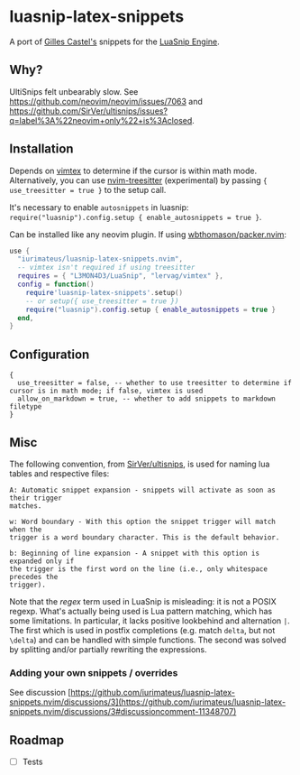 # luasnip-latex-snippets

A port of [Gilles Castel's](https://github.com/gillescastel/latex-snippets)
snippets for the [LuaSnip Engine](https://github.com/L3MON4D3/LuaSnip).

## Why?

UltiSnips felt unbearably slow. See
<https://github.com/neovim/neovim/issues/7063> and
<https://github.com/SirVer/ultisnips/issues?q=label%3A%22neovim+only%22+is%3Aclosed>.

## Installation

Depends on [vimtex](https://github.com/lervag/vimtex) to determine if the
cursor is within math mode. Alternatively, you can use
[nvim-treesitter](https://github.com/nvim-treesitter/nvim-treesitter) (experimental) by passing `{ use_treesitter = true }` to the setup call.

It's necessary to enable `autosnippets` in luasnip: `require("luasnip").config.setup { enable_autosnippets = true }`.

Can be installed like any neovim plugin. If using
[wbthomason/packer.nvim](https://github.com/wbthomason/packer.nvim):

```lua
use {
  "iurimateus/luasnip-latex-snippets.nvim",
  -- vimtex isn't required if using treesitter
  requires = { "L3MON4D3/LuaSnip", "lervag/vimtex" },
  config = function()
    require'luasnip-latex-snippets'.setup()
    -- or setup({ use_treesitter = true })
    require("luasnip").config.setup { enable_autosnippets = true }
  end,
}
```

## Configuration

```
{
  use_treesitter = false, -- whether to use treesitter to determine if cursor is in math mode; if false, vimtex is used
  allow_on_markdown = true, -- whether to add snippets to markdown filetype
}
```

## Misc

The following convention, from
[SirVer/ultisnips](https://github.com/SirVer/ultisnips), is used for naming lua
tables and respective files:

```
A: Automatic snippet expansion - snippets will activate as soon as their trigger
matches.

w: Word boundary - With this option the snippet trigger will match when the
trigger is a word boundary character. This is the default behavior.

b: Beginning of line expansion - A snippet with this option is expanded only if
the trigger is the first word on the line (i.e., only whitespace precedes the
trigger).
```

Note that the _regex_ term used in LuaSnip is misleading: it is not a POSIX
regexp. What's actually being used is Lua pattern matching, which has some
limitations. In particular, it lacks positive lookbehind and alternation `|`.
The first which is used in postfix completions (e.g. match `delta`, but not
`\delta`) and can be handled with simple functions. The second was solved by
splitting and/or partially rewriting the expressions.

### Adding your own snippets / overrides

See discussion [https://github.com/iurimateus/luasnip-latex-snippets.nvim/discussions/3](https://github.com/iurimateus/luasnip-latex-snippets.nvim/discussions/3#discussioncomment-11348707)

## Roadmap

- [ ] Tests
